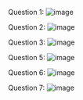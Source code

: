 Question 1:
![image](https://github.com/Yesaullah/OOPSpring2024/assets/142867724/46419996-fd91-4bd2-af8b-bbe7c3ffadb8)

Question 2:
![image](https://github.com/Yesaullah/OOPSpring2024/assets/142867724/76d6ab38-f75f-411a-90c1-02ba40583387)

Question 3:
![image](https://github.com/Yesaullah/OOPSpring2024/assets/142867724/c59a1ee6-d642-4f15-af7a-2a60c648dddf)

Question 5:
![image](https://github.com/Yesaullah/OOPSpring2024/assets/142867724/33a5929f-0054-4591-a4ea-86c1d9fed9e8)

Question 6:
![image](https://github.com/Yesaullah/OOPSpring2024/assets/142867724/730bae50-53aa-43c2-a165-b9e79691fe87)

Question 7:
![image](https://github.com/Yesaullah/OOPSpring2024/assets/142867724/eb829d29-657d-4d2a-9ec5-d3ec4ad7f854)
